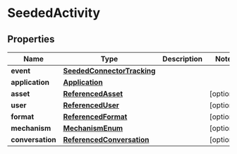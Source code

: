
# SeededActivity

## Properties
Name | Type | Description | Notes
------------ | ------------- | ------------- | -------------
**event** | [**SeededConnectorTracking**](SeededConnectorTracking.md) |  | 
**application** | [**Application**](Application.md) |  | 
**asset** | [**ReferencedAsset**](ReferencedAsset.md) |  |  [optional]
**user** | [**ReferencedUser**](ReferencedUser.md) |  |  [optional]
**format** | [**ReferencedFormat**](ReferencedFormat.md) |  |  [optional]
**mechanism** | [**MechanismEnum**](MechanismEnum.md) |  |  [optional]
**conversation** | [**ReferencedConversation**](ReferencedConversation.md) |  |  [optional]



